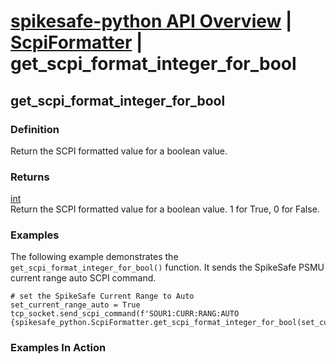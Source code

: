 # [spikesafe-python API Overview](/spikesafe_python_lib_docs/README.md) | [ScpiFormatter](/spikesafe_python_lib_docs/ScpiFormatter/README.md) | get_scpi_format_integer_for_bool

## get_scpi_format_integer_for_bool

### Definition
Return the SCPI formatted value for a boolean value.

### Returns
[int](https://docs.python.org/3/library/functions.html#int)  
Return the SCPI formatted value for a boolean value. 1 for True, 0 for False.

### Examples
The following example demonstrates the `get_scpi_format_integer_for_bool()` function. It sends the SpikeSafe PSMU current range auto SCPI command.
```
# set the SpikeSafe Current Range to Auto
set_current_range_auto = True
tcp_socket.send_scpi_command(f'SOUR1:CURR:RANG:AUTO {spikesafe_python.ScpiFormatter.get_scpi_format_integer_for_bool(set_current_range_auto)}') 

```

### Examples In Action